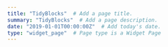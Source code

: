 ```yaml
---
title: "TidyBlocks"  # Add a page title.
summary: "TidyBlocks"  # Add a page description.
date: "2019-01-01T00:00:00Z"  # Add today's date.
type: "widget_page"  # Page type is a Widget Page
---
```


